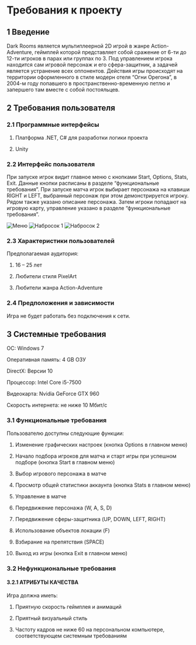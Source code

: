 ﻿# Требования к проекту
## 1 Введение
Dark Rooms является мультиплеерной 2D игрой в жанре Action-Adventure, геймплей которой представляет собой сражение от 6-ти до 12-ти игроков в парах или группах по 3. Под управлением игрока находится сам игровой персонаж и его сфера-защитник, а задачей является устранение всех оппонентов. Действия игры происходят на территории оформленного в стиле модерн отеля “Огни Орегона”, в 2004-м году попавшего в пространственно-временную петлю и запершего там вместе с собой постояльцев.
## 2 Требования пользователя
### 2.1	 Программные интерфейсы
1. Платформа .NET, C# для разработки логики проекта

1. Unity
### 2.2 Интерфейс пользователя
При запуске игрок видит главное меню с кнопками Start, Options, Stats, Exit. Данные кнопки расписаны в разделе “функциональные требования”. При запуске матча игрок выбирает персонажа на клавиши RIGHT и LEFT, выбранный персонаж при этом демонстрируется игроку. Рядом также указано описание персонажа. Затем игроки попадают на игровую карту, управление указано в разделе “функциональные требования”.

![Меню](https://github.com/FieryBird1504/ToDaTS/blob/master/Mockups/1.png?raw=true)
![Набросок 1](https://github.com/FieryBird1504/ToDaTS/blob/master/Mockups/2.png?raw=true)
![Набросок 2](https://github.com/FieryBird1504/ToDaTS/blob/master/Mockups/3.png?raw=true)

### 2.3 Характеристики пользователей
Предполагаемая аудитория:

1. 16 – 25 лет

1. Любители стиля PixelArt

1. Любители жанра Action-Adventure
### 2.4 Предположения и зависимости
Игра не будет работать без подключения к сети.
## 3 Системные требования
ОС: Windows 7

Оперативная память: 4 GB ОЗУ

DirectX: Версии 10

Процессор: Intel Core i5-7500

Видеокарта: Nvidia GeForce GTX 960

Скорость интернета: не ниже 10 Мбит/с
### 3.1 Функциональные требования
Пользователю доступны следующие функции:

1. Изменение графических настроек (кнопка Options в главном меню)

1. Начало подбора игроков для матча и старт игры при успешном подборе (кнопка Start в главном меню)

1. Выбор игрового персонажа в матче

1. Просмотр общей статистики аккаунта (кнопка Stats в главном меню)

1. Управление в матче

1. Передвижение персонажа (W, A, S, D)

1. Передвижение сферы-защитника (UP, DOWN, LEFT, RIGHT)

1. Использование объектов локации (F)

1. Взбирание на препятствия (SPACE)

1. Выход из игры (кнопка Exit в главном меню)
### 3.2 Нефункциональные требования
#### 3.2.1 АТРИБУТЫ КАЧЕСТВА
Игра должна иметь:

1. Приятную скорость геймплея и анимаций

1. Приятный визуальный стиль

1. Частоту кадров не ниже 60 на персональном компьютере, соответствующем системным требованиям
